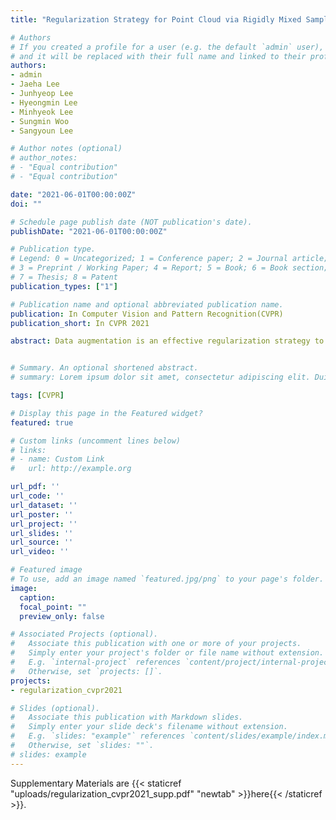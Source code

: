 ```yaml
---
title: "Regularization Strategy for Point Cloud via Rigidly Mixed Sample"

# Authors
# If you created a profile for a user (e.g. the default `admin` user), write the username (folder name) here 
# and it will be replaced with their full name and linked to their profile.
authors:
- admin
- Jaeha Lee
- Junhyeop Lee
- Hyeongmin Lee
- Minhyeok Lee
- Sungmin Woo
- Sangyoun Lee

# Author notes (optional)
# author_notes:
# - "Equal contribution"
# - "Equal contribution"

date: "2021-06-01T00:00:00Z"
doi: ""

# Schedule page publish date (NOT publication's date).
publishDate: "2021-06-01T00:00:00Z"

# Publication type.
# Legend: 0 = Uncategorized; 1 = Conference paper; 2 = Journal article;
# 3 = Preprint / Working Paper; 4 = Report; 5 = Book; 6 = Book section;
# 7 = Thesis; 8 = Patent
publication_types: ["1"]

# Publication name and optional abbreviated publication name.
publication: In Computer Vision and Pattern Recognition(CVPR)
publication_short: In CVPR 2021

abstract: Data augmentation is an effective regularization strategy to alleviate the overfitting, which is an inherent drawback of the deep neural networks. However, data augmentation is rarely considered for point cloud processing despite many studies proposing various augmentation methods for image data. Actually, regularization is essential for point clouds since lack of generality is more likely to occur in point cloud due to small datasets. This paper proposes a Rigid Subset Mix (RSMix)1, a novel data augmentation method for point clouds that generates a virtual mixed sample by replac- ing part of the sample with shape-preserved subsets from another sample. RSMix preserves structural information of the point cloud sample by extracting subsets from each sample without deformation using a neighboring function. The neighboring function was carefully designed consider- ing unique properties of point cloud, unordered structure and non-grid. Experiments verified that RSMix successfully regularized the deep neural networks with remarkable im- provement for shape classification. We also analyzed var- ious combinations of data augmentations including RSMix with single and multi-view evaluations, based on abundant ablation studies.


# Summary. An optional shortened abstract.
# summary: Lorem ipsum dolor sit amet, consectetur adipiscing elit. Duis posuere tellus ac convallis placerat. Proin tincidunt magna sed ex sollicitudin condimentum.

tags: [CVPR]

# Display this page in the Featured widget?
featured: true

# Custom links (uncomment lines below)
# links:
# - name: Custom Link
#   url: http://example.org

url_pdf: ''
url_code: ''
url_dataset: ''
url_poster: ''
url_project: ''
url_slides: ''
url_source: ''
url_video: ''

# Featured image
# To use, add an image named `featured.jpg/png` to your page's folder. 
image:
  caption: 
  focal_point: ""
  preview_only: false

# Associated Projects (optional).
#   Associate this publication with one or more of your projects.
#   Simply enter your project's folder or file name without extension.
#   E.g. `internal-project` references `content/project/internal-project/index.md`.
#   Otherwise, set `projects: []`.
projects:
- regularization_cvpr2021

# Slides (optional).
#   Associate this publication with Markdown slides.
#   Simply enter your slide deck's filename without extension.
#   E.g. `slides: "example"` references `content/slides/example/index.md`.
#   Otherwise, set `slides: ""`.
# slides: example
---
```


<!-- {{% callout note %}}
Click the *Cite* button above to demo the feature to enable visitors to import publication metadata into their reference management software.
{{% /callout %}}

{{% callout note %}}
Create your slides in Markdown - click the *Slides* button to check out the example.
{{% /callout %}} -->

<!-- Supplementary notes can be added here, including [code, math, and images](https://wowchemy.com/docs/writing-markdown-latex/). -->

Supplementary Materials are {{< staticref "uploads/regularization_cvpr2021_supp.pdf" "newtab" >}}here{{< /staticref >}}.